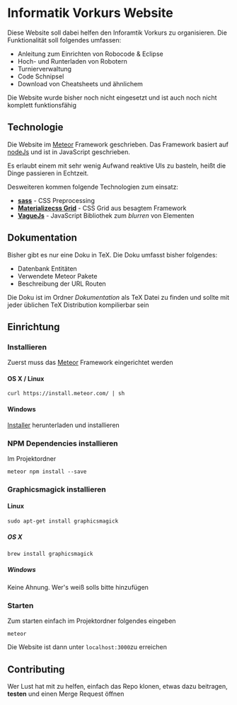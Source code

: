 # Informatik Vorkurs Website

Diese Website soll dabei helfen den Inforamtik Vorkurs zu organisieren. Die Funktionalität soll folgendes umfassen:

* Anleitung zum Einrichten von Robocode & Eclipse
* Hoch- und Runterladen von Robotern
* Turnierverwaltung
* Code Schnipsel
* Download von Cheatsheets und ähnlichem


Die Website wurde bisher noch nicht eingesetzt und ist auch noch nicht komplett funktionsfähig

## Technologie

Die Website im [Meteor](www.meteor.com) Framework geschrieben. Das Framework basiert auf [nodeJs](http://nodejs.org) und ist in JavaScript geschrieben.

Es erlaubt einem mit sehr wenig Aufwand reaktive UIs zu basteln, heißt die Dinge passieren in Echtzeit.

Desweiteren kommen folgende Technologien zum einsatz:

* **[sass](http://sass-lang.com)** - CSS Preprocessing
* **[Materializecss Grid](http://materializecss.com)** - CSS Grid aus besagtem Framework
* **[VagueJs](https://gianlucaguarini.github.io/Vague.js)** - JavaScript Bibliothek zum *blurren* von Elementen

## Dokumentation

Bisher gibt es nur eine Doku in TeX. Die Doku umfasst bisher folgendes:

* Datenbank Entitäten
* Verwendete Meteor Pakete
* Beschreibung der URL Routen

Die Doku ist im Ordner *Dokumentation* als TeX Datei zu finden und sollte mit jeder üblichen TeX Distribution kompilierbar sein

## Einrichtung

### Installieren

Zuerst muss das [Meteor](www.meteor.com) Framework eingerichtet werden

#### OS X / Linux

```
curl https://install.meteor.com/ | sh
```

####  Windows

[Installer](https://install.meteor.com/windows) herunterladen und installieren

### NPM Dependencies installieren

Im Projektordner

```
meteor npm install --save
```

### Graphicsmagick installieren

#### Linux

```
sudo apt-get install graphicsmagick
```

##### OS X

```
brew install graphicsmagick
```

##### Windows

Keine Ahnung. Wer's weiß solls bitte hinzufügen

### Starten

Zum starten einfach im Projektordner folgendes eingeben

```
meteor
```

Die Website ist dann unter `localhost:3000`zu erreichen



## Contributing

Wer Lust hat mit zu helfen, einfach das Repo klonen, etwas dazu beitragen, **testen** und einen Merge Request öffnen